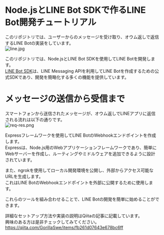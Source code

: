 # Node.jsとLINE Bot SDKで作るLINE Bot開発チュートリアル

このリポジトリでは、ユーザーからのメッセージを受け取り、オウム返しで返信するLINE Botの実装をしています。  
![line.jpg](https://qiita-image-store.s3.ap-northeast-1.amazonaws.com/0/458297/e980e414-502a-a140-9332-89254c69e143.jpeg)

このリポジトリでは、Node.jsとLINE Bot SDKを使用してLINE Botを開発します。  
[LINE Bot SDK](https://github.com/line/line-bot-sdk-nodejs)は、LINE Messaging APIを利用してLINE Botを作成するための公式SDKであり、開発を簡略化する多くの機能を提供しています。

# メッセージの送信から受信まで
スマートフォンから送信されたメッセージが、オウム返しでLINEアプリに返信される流れは以下の通りです。  
![req-res.png](https://qiita-image-store.s3.ap-northeast-1.amazonaws.com/0/458297/85db4c38-a430-4458-3b68-7a31136fd0fc.png)

Expressフレームワークを使用してLINE BotのWebhookエンドポイントを作成します。  
Expressは、Node.js用のWebアプリケーションフレームワークであり、簡単にWebサーバーを作成し、ルーティングやミドルウェアを追加できるように設計されています。

また、ngrokを使用してローカル開発環境を公開し、外部からアクセス可能なURLを生成します。  
これはLINE BotのWebhookエンドポイントを外部に公開するために使用します。

これらのツールを組み合わせることで、LINE Botの開発を簡単に始めることができます。

詳細なセットアップ方法や実装の説明はQiitaの記事に記載しています。  
興味のある方は是非チェックしてみてください。
https://qiita.com/GorillaSwe/items/fb261d07643e678bc6ff
